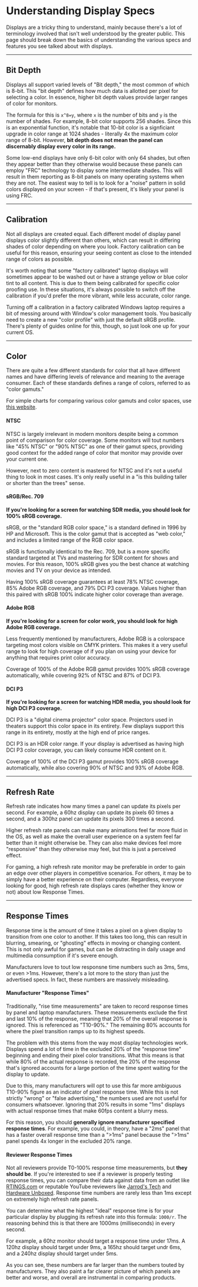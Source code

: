 # Understanding Display Specs
Displays are a tricky thing to understand, mainly because there's a lot of terminology involved that isn't well understood by the greater public. This page should break down the basics of understanding the various specs and features you see talked about with displays.

---

## Bit Depth
Displays all support varied levels of "Bit depth," the most common of which is 8-bit. This "bit depth" defines how much data is allotted per pixel for selecting a color. In essence, higher bit depth values provide larger ranges of color for monitors. 

The formula for this is `x^8=y`, where `x` is the number of bits and `y` is the number of shades. For example, 8-bit color supports 256 shades. Since this is an exponential function, it's notable that 10-bit color is a signficiant upgrade in color range at 1024 shades - literally 4x the maximum color range of 8-bit. However, **bit depth does not mean the panel can discernably display every color in its range.**

Some low-end displays have only 6-bit color with only 64 shades, but often they appear better than they otherwise would because these panels can employ "FRC" technology to display some intermediate shades. This will result in them reporting as 8-bit panels on many operating systems when they are not. The easiest way to tell is to look for a "noise" pattern in solid colors displayed on your screen - if that's present, it's likely your panel is using FRC.

---

## Calibration
Not all displays are created equal. Each different model of display panel displays color slightly different than others, which can result in differing shades of color depending on where you look. Factory calibration can be useful for this reason, ensuring your seeing content as close to the intended range of colors as possible.

It's worth noting that some "factory calibrated" laptop displays will sometimes appear to be washed out or have a strange yellow or blue color tint to all content. This is due to them being calibrated for specific color proofing use. In these situations, it's always possible to switch off the calibration if you'd prefer the more vibrant, while less accurate, color range.

Turning off a calibration in a factory calibrated Windows laptop requires a bit of messing around with Window's color management tools. You basically need to create a new "color profile" with just the default sRGB profile. There's plenty of guides online for this, though, so just look one up for your current OS.

---

## Color
There are quite a few different standards for color that all have different names and have differing levels of relevance and meaning to the average consumer. Each of these standards defines a range of colors, referred to as "color gamuts." 

For simple charts for comparing various color gamuts and color spaces, use [this website](https://www.saji8k.com/displays/color-space/rec-709/).

#### NTSC
NTSC is largely irrelevant in modern monitors despite being a common point of comparison for color coverage. Some monitors will tout numbers like "45% NTSC" or "90% NTSC" as one of their gamut specs, providing good context for the added range of color that monitor may provide over your current one.

However, next to zero content is mastered for NTSC and it's not a useful thing to look in most cases. It's only really useful in a "is this building taller or shorter than the trees" sense.

#### sRGB/Rec. 709
**If you're looking for a screen for watching SDR media, you should look for 100% sRGB coverage.**

sRGB, or the "standard RGB color space," is a standard defined in 1996 by HP and Microsoft. This is the color gamut that is accepted as "web color," and includes a limited range of the RGB color space.

sRGB is functionally identical to the Rec. 709, but is a more specific standard targeted at TVs and mastering for SDR content for shows and movies. For this reason, 100% sRGB gives you the best chance at watching movies and TV on your device as intended.

Having 100% sRGB coverage guarantees at least 78% NTSC coverage, 85% Adobe RGB coverage, and 79% DCI P3 coverage. Values higher than this paired with sRGB 100% indicate higher color coverage than average.

#### Adobe RGB
**If you're looking for a screen for color work, you should look for high Adobe RGB coverage.**

Less frequently mentioned by manufacturers, Adobe RGB is a colorspace targeting most colors visible on CMYK printers. This makes it a very useful range to look for high coverage of if you plan on using your device for anything that requires print color accuracy.

Coverage of 100% of the Adobe RGB gamut provides 100% sRGB coverage automatically, while covering 92% of NTSC and 87% of DCI P3.

#### DCI P3
**If you're looking for a screen for watching HDR media, you should look for high DCI P3 coverage.**

DCI P3 is a "digital cinema projector" color space. Projectors used in theaters support this color space in its entirety. Few displays support this range in its entirety, mostly at the high end of price ranges.

DCI P3 is an HDR color range. If your display is advertised as having high DCI P3 color coverage, you can likely consume HDR content on it.

Coverage of 100% of the DCI P3 gamut provides 100% sRGB coverage automatically, while also covering 90% of NTSC and 93% of Adobe RGB.

---
## Refresh Rate
Refresh rate indicates how many times a panel can update its pixels per second. For example, a 60hz display can update its pixels 60 times a second, and a 300hz panel can update its pixels 300 times a second.

Higher refresh rate panels can make many animations feel far more fluid in the OS, as well as make the overall user experience on a system feel far better than it might otherwise be. They can also make devices feel more "responsive" than they otherwise may feel, but this is just a perceived effect.

For gaming, a high refresh rate monitor may be preferable in order to gain an edge over other players in competitive scenarios. For others, it may be to simply have a better experience on their computer. Regardless, everyone looking for good, high refresh rate displays cares (whether they know or not) about low Response Times.

---

## Response Times
Response time is the amount of time it takes a pixel on a given display to transition from one color to another. If this takes too long, this can result in blurring, smearing, or "ghosting" effects in moving or changing content. This is not only awful for games, but can be distracting in daily usage and multimedia consumption if it's severe enough.

Manufacturers love to tout low responsne time numbers such as 3ms, 5ms, or even >1ms. However, there's a lot more to the story than just the advertised specs. In fact, these numbers are massively misleading.

#### Manufacturer "Response Times"
Traditionally, "rise time measurements" are taken to record response times by panel and laptop manufacturers. These measurements exclude the first and last 10% of the response, meaning that 20% of the overall response is ignored. This is referenced as "T10-90%." The remaining 80% accounts for where the pixel transition ramps up to its highest speeds.

The problem with this stems from the way most display technologies work. Displays spend a lot of time in the excluded 20% of the "response time" beginning and ending their pixel color transitions. What this means is that while 80% of the actual response is recorded, the 20% of the response that's ignored accounts for a large portion of the time spent waiting for the display to update.

Due to this, many manufacturers will opt to use this far more ambiguous T10-90% figure as an indicator of pixel response time. While this is not strictly "wrong" or "false advertising," the numbers used are not useful for consumers whatsoever. Ignoring that 20% results in some "1ms" displays with actual response times that make 60fps content a blurry mess. 

For this reason, you should **generally ignore manufacturer specified response times**. For example, you could, in theory, have a "2ms" panel that has a faster overall response time than a ">1ms" panel because the ">1ms" panel spends 4x longer in the excluded 20% range.

#### Reviewer Response Times
Not all reviewers provide T0-100% response time measurements, but **they should be**. If you're interested to see if a reviewer is properly testing response times, you can compare their data against data from an outlet like [RTINGS.com](https://RTINGS.com) or reputable YouTube reviewers like [Jarrod's Tech](https://www.youtube.com/jarrodstech) and [Hardware Unboxed](https://www.youtube.com/@Hardwareunboxed). Response time numbers are rarely less than 1ms except on extremely high refresh rate panels.

You can determine what the highest "ideal" response time is for your particular display by plugging its refresh rate into this formula: `1000/r`. The reasoning behind this is that there are 1000ms (milliseconds) in every second.

For example, a 60hz monitor should target a response time under 17ms. A 120hz display should target under 9ms, a 165hz should target undr 6ms, and a 240hz display should target under 5ms.

As you can see, these numbers are far larger than the numbers touted by manufacturers. They also paint a far clearer picture of which panels are better and worse, and overall are instrumental in comparing products.